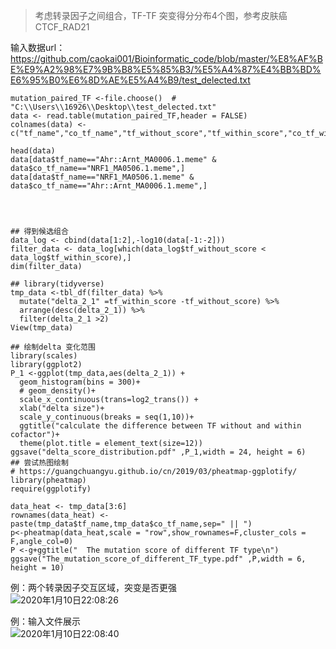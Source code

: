 >考虑转录因子之间组合，TF-TF 突变得分分布4个图，参考皮肤癌CTCF_RAD21

输入数据url：https://github.com/caokai001/Bioinformatic_code/blob/master/%E8%AF%BE%E9%A2%98%E7%9B%B8%E5%85%B3/%E5%A4%87%E4%BB%BD%E6%95%B0%E6%8D%AE%E5%A4%B9/test_delected.txt

```
mutation_paired_TF <-file.choose()  # "C:\\Users\\16926\\Desktop\\test_delected.txt"
data <- read.table(mutation_paired_TF,header = FALSE)
colnames(data) <-c("tf_name","co_tf_name","tf_without_score","tf_within_score","co_tf_within_score","co_tf_without_score")

head(data)
data[data$tf_name=="Ahr::Arnt_MA0006.1.meme" & data$co_tf_name=="NRF1_MA0506.1.meme",]
data[data$tf_name=="NRF1_MA0506.1.meme" & data$co_tf_name=="Ahr::Arnt_MA0006.1.meme",]




## 得到候选组合
data_log <- cbind(data[1:2],-log10(data[-1:-2]))
filter_data <- data_log[which(data_log$tf_without_score < data_log$tf_within_score),]
dim(filter_data)

## library(tidyverse)
tmp_data <-tbl_df(filter_data) %>%
  mutate("delta_2_1" =tf_within_score -tf_without_score) %>%
  arrange(desc(delta_2_1)) %>%
  filter(delta_2_1 >2)
View(tmp_data)

## 绘制delta 变化范围
library(scales)
library(ggplot2)
P_1 <-ggplot(tmp_data,aes(delta_2_1)) +
  geom_histogram(bins = 300)+
  # geom_density()+
  scale_x_continuous(trans=log2_trans()) +
  xlab("delta size")+
  scale_y_continuous(breaks = seq(1,10))+
  ggtitle("calculate the difference between TF without and within cofactor")+
  theme(plot.title = element_text(size=12))
ggsave("delta_score_distribution.pdf" ,P_1,width = 24, height = 6)
## 尝试热图绘制
# https://guangchuangyu.github.io/cn/2019/03/pheatmap-ggplotify/
library(pheatmap)
require(ggplotify)

data_heat <- tmp_data[3:6]
rownames(data_heat) <- paste(tmp_data$tf_name,tmp_data$co_tf_name,sep=" || ")
p<-pheatmap(data_heat,scale = "row",show_rownames=F,cluster_cols = F,angle_col=0)
P <-g+ggtitle("  The mutation score of different TF type\n")
ggsave("The_mutation_score_of_different_TF_type.pdf" ,P,width = 6, height = 10)

```

例：两个转录因子交互区域，突变是否更强<br>
![2020年1月10日22:08:26](https://upload-images.jianshu.io/upload_images/9589088-b4de8ac43b546c61.png?imageMogr2/auto-orient/strip%7CimageView2/2/w/1240)

例：输入文件展示<br>
![2020年1月10日22:08:40](https://upload-images.jianshu.io/upload_images/9589088-6a1373195d39c249.png?imageMogr2/auto-orient/strip%7CimageView2/2/w/1240)
